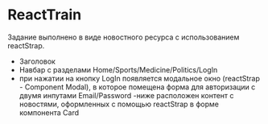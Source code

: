 # ReactTrain
Задание выполнено в виде новостного ресурса с использованием reactStrap. 
- Заголовок
- Навбар с разделами Home/Sports/Medicine/Politics/LogIn
- при нажатии на кнопку LogIn появляется модальное окно (reactStrap - Component Modal), в которое помещена форма для авторизации с двумя инпутами Email/Password
-ниже расположен контент с новостями, оформленных с помощью reactStrap в форме компонента Card
